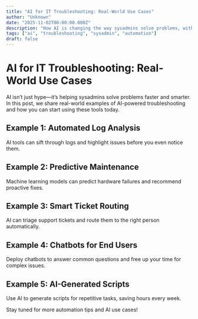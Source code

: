 ```yaml
---
title: "AI for IT Troubleshooting: Real-World Use Cases"
author: "Unknown"
date: "2025-11-02T00:00:00.000Z"
description: "How AI is changing the way sysadmins solve problems, with practical examples you can use today."
tags: ["ai", "troubleshooting", "sysadmin", "automation"]
draft: false
---
```


# AI for IT Troubleshooting: Real-World Use Cases

AI isn’t just hype—it’s helping sysadmins solve problems faster and smarter. In this post, we share real-world examples of AI-powered troubleshooting and how you can start using these tools today.

## Example 1: Automated Log Analysis
AI tools can sift through logs and highlight issues before you even notice them.

## Example 2: Predictive Maintenance
Machine learning models can predict hardware failures and recommend proactive fixes.

## Example 3: Smart Ticket Routing
AI can triage support tickets and route them to the right person automatically.

## Example 4: Chatbots for End Users
Deploy chatbots to answer common questions and free up your time for complex issues.

## Example 5: AI-Generated Scripts
Use AI to generate scripts for repetitive tasks, saving hours every week.

Stay tuned for more automation tips and AI use cases!